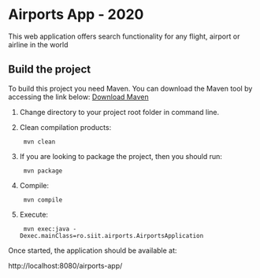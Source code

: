 # Airports App - 2020
This web application offers search functionality for any flight, airport or airline in the world
## Build the project
To build this project you need Maven. You can download the Maven tool by accessing the link below:
[Download Maven]( http://maven.apache.org)

1. Change directory to your project root folder in command line.
   
2. Clean compilation products:

        mvn clean

3. If you are looking to package the project, then you should run:

        mvn package

4. Compile:

        mvn compile

5. Execute:

        mvn exec:java -Dexec.mainClass=ro.siit.airports.AirportsApplication

Once started, the application should be available at:

http://localhost:8080/airports-app/
    